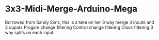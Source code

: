 # 3x3-Midi-Merge-Arduino-Mega
Borrowed from Sandy Sims, this is a take on her 3 way merge
3 inouts and 3 ouputs
Progam change filtering
Control change filtering
Clock filtering
3 way splits on each input

